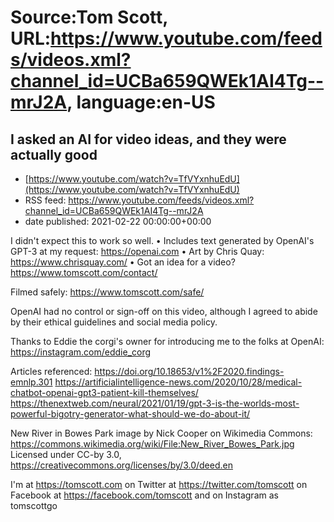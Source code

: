 # Source:Tom Scott, URL:https://www.youtube.com/feeds/videos.xml?channel_id=UCBa659QWEk1AI4Tg--mrJ2A, language:en-US

## I asked an AI for video ideas, and they were actually good
 - [https://www.youtube.com/watch?v=TfVYxnhuEdU](https://www.youtube.com/watch?v=TfVYxnhuEdU)
 - RSS feed: https://www.youtube.com/feeds/videos.xml?channel_id=UCBa659QWEk1AI4Tg--mrJ2A
 - date published: 2021-02-22 00:00:00+00:00

I didn't expect this to work so well. • Includes text generated by OpenAI's GPT-3 at my request: https://openai.com • Art by Chris Quay: https://www.chrisquay.com/ • Got an idea for a video? https://www.tomscott.com/contact/

Filmed safely: https://www.tomscott.com/safe/

OpenAI had no control or sign-off on this video, although I agreed to abide by their ethical guidelines and social media policy.

Thanks to Eddie the corgi's owner for introducing me to the folks at OpenAI: https://instagram.com/eddie_corg

Articles referenced:
https://doi.org/10.18653/v1%2F2020.findings-emnlp.301
https://artificialintelligence-news.com/2020/10/28/medical-chatbot-openai-gpt3-patient-kill-themselves/
https://thenextweb.com/neural/2021/01/19/gpt-3-is-the-worlds-most-powerful-bigotry-generator-what-should-we-do-about-it/

New River in Bowes Park image by Nick Cooper on Wikimedia Commons: https://commons.wikimedia.org/wiki/File:New_River_Bowes_Park.jpg
Licensed under CC-by 3.0, https://creativecommons.org/licenses/by/3.0/deed.en

I'm at https://tomscott.com
on Twitter at https://twitter.com/tomscott
on Facebook at https://facebook.com/tomscott
and on Instagram as tomscottgo

